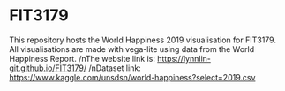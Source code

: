 # FIT3179

This repository hosts the World Happiness 2019 visualisation for FIT3179. All visualisations are made with vega-lite using data from the World Happiness Report.
/nThe website link is: https://lynnlin-git.github.io/FIT3179/
/nDataset link: https://www.kaggle.com/unsdsn/world-happiness?select=2019.csv
